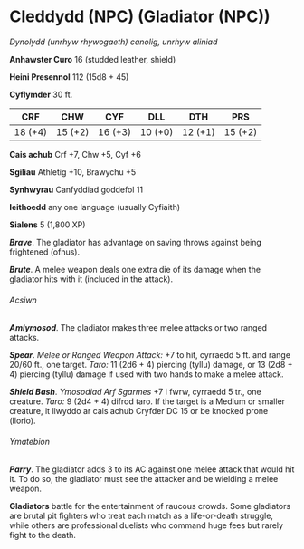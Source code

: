 # Cleddydd (NPC) (Gladiator (NPC))

*Dynolydd (unrhyw rhywogaeth) canolig, unrhyw aliniad*

**Anhawster Curo** 16 (studded leather, shield)

**Heini Presennol** 112 (15d8 + 45)

**Cyflymder** 30 ft.

| CRF     | CHW     | CYF     | DLL     | DTH     | PRS     |
|---------|---------|---------|---------|---------|---------|
| 18 (+4) | 15 (+2) | 16 (+3) | 10 (+0) | 12 (+1) | 15 (+2) |

**Cais achub** Crf +7, Chw +5, Cyf +6

**Sgiliau** Athletig +10, Brawychu +5

**Synhwyrau** Canfyddiad goddefol 11

**Ieithoedd** any one language (usually Cyfiaith)

**Sialens** 5 (1,800 XP)

***Brave***. The gladiator has advantage on saving throws against being frightened (ofnus).

***Brute***. A melee weapon deals one extra die of its damage when the gladiator hits with it (included in the attack).

###### Acsiwn

***Amlymosod***. The gladiator makes three melee attacks or two ranged attacks.

***Spear***. *Melee or Ranged Weapon Attack:* +7 to hit, cyrraedd 5 ft. and range 20/60 ft., one target. *Taro:* 11 (2d6 + 4) piercing (tyllu) damage, or 13 (2d8 + 4) piercing (tyllu) damage if used with two hands to make a melee attack.

***Shield Bash***. *Ymosodiad Arf Sgarmes* +7 i fwrw, cyrraedd 5 tr., one creature. *Taro:* 9 (2d4 + 4) difrod taro. If the target is a Medium or smaller creature, it llwyddo ar cais achub Cryfder DC 15 or be knocked prone (llorio).

###### Ymatebion

***Parry***. The gladiator adds 3 to its AC against one melee attack that would hit it. To do so, the gladiator must see the attacker and be wielding a melee weapon.

**Gladiators** battle for the entertainment of raucous crowds. Some gladiators are brutal pit fighters who treat each match as a life-or-death struggle, while others are professional duelists who command huge fees but rarely fight to the death.